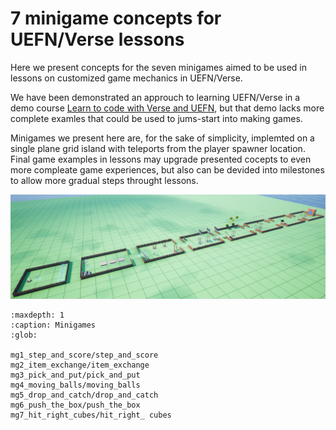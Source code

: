 # 7 minigame concepts for UEFN/Verse lessons

Here we present concepts for the seven minigames aimed to be used in lessons on customized game mechanics in UEFN/Verse. 

We have been demonstrated an approuch to learning UEFN/Verse in a demo course [Learn to code with Verse and UEFN](https://petljamediastorage.blob.core.windows.net/temp/learn-verse/index.html), but that demo lacks more complete examles that could be used to jums-start into making games.

Minigames we present here are, for the sake of simplicity, implemted on a single plane grid island with teleports from the player spawner location. Final game examples in lessons may upgrade presented cocepts to even more compleate game experiences, but also can be devided into milestones to allow more gradual steps throught lessons. 

![Island in UEFN](big-picture.png)

```{toctree}
:maxdepth: 1
:caption: Minigames
:glob:

mg1_step_and_score/step_and_score
mg2_item_exchange/item_exchange
mg3_pick_and_put/pick_and_put
mg4_moving_balls/moving_balls
mg5_drop_and_catch/drop_and_catch
mg6_push_the_box/push_the_box
mg7_hit_right_cubes/hit_right_ cubes
```